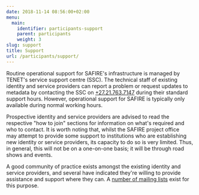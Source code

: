 ```yaml
---
date: 2018-11-14 08:56:00+02:00
menu:
  main:
    identifier: participants-support
    parent: participants
    weight: 3
slug: support
title: Support
url: /participants/support/
---
```


Routine operational support for SAFIRE's infrastructure is managed by TENET's service support centre (SSC). The technical staff of existing identity and service providers can report a problem or request updates to metadata by contacting the SSC on [+27.21.763.7147](tel:+27.21.763.7147) during their standard support hours. However, operational support for SAFIRE is typically only available during normal working hours.

Prospective identity and service providers are advised to read the respective "how to join" sections for information on what's required and who to contact. It is worth noting that, whilst the SAFIRE project office may attempt to provide some support to institutions who are establishing new identity or service providers, its capacity to do so is very limited. Thus, in general, this will not be on a one-on-one basis; it will be through road shows and events.

A good community of practice exists amongst the existing identity and service providers, and several have indicated they're willing to provide assistance and support where they can. A [number of mailing lists](https://lists.tenet.ac.za/sympa/lists/ti/safire) exist for this purpose.
